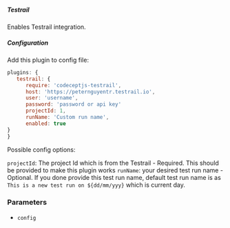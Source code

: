 ##### Testrail
 
  Enables Testrail integration.
 
##### Configuration
 
  Add this plugin to config file:
 
  ```js
 plugins: {
     testrail: {
        require: 'codeceptjs-testrail',
        host: 'https://peternguyentr.testrail.io',
        user: 'username',
        password: 'password or api key'
        projectId: 1,
        runName: 'Custom run name',
        enabled: true
  }
 }
 ```
 
  Possible config options:
 
 `projectId`: The project Id which is from the Testrail - Required. This should be provided to make this plugin works
 `runName`: your desired test run name - Optional. If you done provide this test run name, default test run name is as `This is a new test run on ${dd/mm/yyy}` which is current day.
 
  ### Parameters
 
  -   `config`